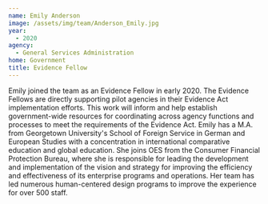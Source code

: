 ```yaml
---
name: Emily Anderson
image: /assets/img/team/Anderson_Emily.jpg
year: 
  - 2020
agency:
  - General Services Administration
home: Government
title: Evidence Fellow
---
```


Emily joined the team as an Evidence Fellow in early 2020. The Evidence Fellows are directly supporting pilot agencies in their Evidence Act implementation efforts. This work will inform and help establish government-wide resources for coordinating across agency functions and processes to meet the requirements of the Evidence Act. Emily has a M.A. from Georgetown University's School of Foreign Service in German and European Studies with a concentration in international comparative education and global education. She joins OES from the Consumer Financial Protection Bureau, where she is responsible for leading the development and implementation of the vision and strategy for improving the efficiency and effectiveness of its enterprise programs and operations. Her team has led numerous human-centered design programs to improve the experience for over 500 staff.
